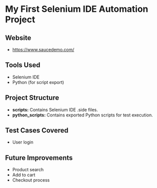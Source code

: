# My First Selenium IDE Automation Project

## Website
* https://www.saucedemo.com/

## Tools Used
* Selenium IDE
* Python (for script export)

## Project Structure
* **scripts:** Contains Selenium IDE .side files.
* **python_scripts:** Contains exported Python scripts for test execution.


## Test Cases Covered
* User login

## Future Improvements
* Product search
* Add to cart
* Checkout process
